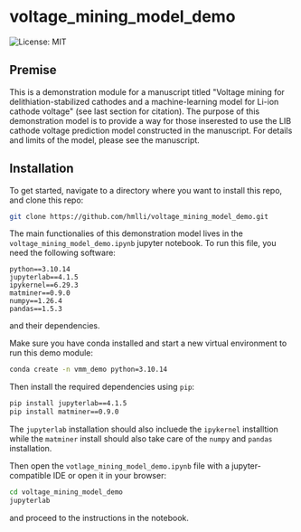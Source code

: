 # voltage_mining_model_demo

![License: MIT](https://img.shields.io/badge/License-MIT-green.svg)

## Premise

This is a demonstration module for a manuscript titled "Voltage mining for delithiation-stabilized cathodes and a machine-learning model for Li-ion cathode voltage" (see last section for citation). The purpose of this demonstration model is to provide a way for those inserested to use the LIB cathode voltage prediction model constructed in the manuscript. For details and limits of the model, please see the manuscript.

## Installation

To get started, navigate to a directory where you want to install this repo, and clone this repo:

```bash
git clone https://github.com/hmlli/voltage_mining_model_demo.git
```

The main functionalies of this demonstration model lives in the `voltage_mining_model_demo.ipynb` jupyter notebook. To run this file, you need the following software:
```
python==3.10.14
jupyterlab==4.1.5
ipykernel==6.29.3
matminer==0.9.0
numpy==1.26.4
pandas==1.5.3
```
and their dependencies.

Make sure you have conda installed and start a new virtual environment to run this demo module:

```bash
conda create -n vmm_demo python=3.10.14
```

Then install the required dependencies using `pip`:

```bash
pip install jupyterlab==4.1.5
pip install matminer==0.9.0
```
The `jupyterlab` installation should also incluede the `ipykernel` installtion while the `matminer` install should also take care of the `numpy` and `pandas` installation.

Then open the `votlage_mining_model_demo.ipynb` file with a jupyter-compatible IDE or open it in your browser:

```bash
cd voltage_mining_model_demo
jupyterlab
```

and proceed to the instructions in the notebook.